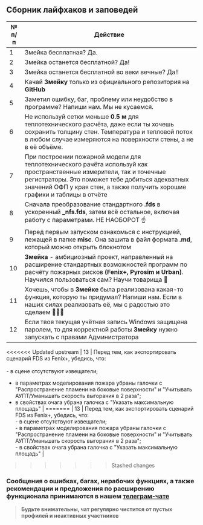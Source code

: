 ## Сборник лайфхаков и заповедей
|	№ п/п	|	Действие	|
|---------|---------|
|	1	|	Змейка бесплатная? Да.	|
|	2	|	Змейка останется бесплатной? Да!	|
|	3	|	Змейка останется бесплатной во веки вечные? Да!!	|
|	4	|	Качай **Змейку** только из официального репозитория на **GitHub**	|
|	5	|	Заметил ошибку, баг, проблему или неудобство в программе? Напиши нам. Мы не кусаемся.	|
|	6	|	Не используй сетки меньше **0.5 м** для теплотехнического расчёта, даже если ты хочешь сохранить толщину стен. Температура и тепловой поток в любом случае измеряются на поверхности стены, а не в её объёме. 	|
|	7	|	При построении пожарной модели для теплотехнического рачёта используй как пространственные измерители, так и точечные регистраторы. Это поможет тебе добиться адекватных значений ОФП у края стен, а также получить хорошие графики и таблицы в отчёте	|
|	8	|	Сначала преобразование стандартного **.fds** в ускоренный **_nfs.fds**, затем всё остальное, включая работу с параметрами. НЕ НАОБОРОТ ☝	|
|	9	|	Перед первым запуском ознакомься с инструкцией, лежащей в папке **misc**. Она зашита в файл формата **.md**, который можно открыть блокнотом	|
|	10	|	**Змейка** - амбициозный проект, направленный на расширение стандартных возможностей программ по расчёту пожарных рисков **(Fenix+, Pyrosim и Urban)**. Научился пользоваться сам? Научи товарища 🤝	|
|	11	|	Хочешь, чтобы в **Змейке** была реализована какая-то функция, которую ты придумал? Напиши нам. Если в наших силах реализовать её, мы с радостью это сделаем 🍻🤜🤛	|
|	12	|	Если твоя текущая учётная запись Windows защищена паролем, то для корректной работы **Змейку** нужно запускать с правами Администратора	|
<<<<<<< Updated upstream
|	13	|	Перед тем, как экспортировать сценарий FDS из Fenix+, убедись, что:<br><br>- в сцене отсутствуют извещатели;
- в параметрах моделирования пожара убраны галочки с "Распространение пламени на боковые поверхности" и "Учитывать АУПТ/Уманьшать скорость выгорания в 2 раза";
- в свойствах очага убрана галочка с "Указать максимальную площадь"	|
=======
|	13	|	Перед тем, как экспортировать сценарий FDS из Fenix+, убедись, что:<br>- в сцене отсутствуют извещатели;<br>- в параметрах моделирования пожара убраны галочки с "Распространение пламени на боковые поверхности" и "Учитывать АУПТ/Уманьшать скорость выгорания в 2 раза";<br>- в свойствах очага убрана галочка с "Указать максимальную площадь"	|
>>>>>>> Stashed changes

### Сообщения о ошибках, багах, нерабочих функциях, а также рекомендации и предложения по расширению функционала принимаются в нашем [**телеграм-чате**](https://t.me/+LdZFKLaDjIA1YWVi)
>**Будьте внимательны, чат регулярно чистится от пустых профилей и неактивных участников**
